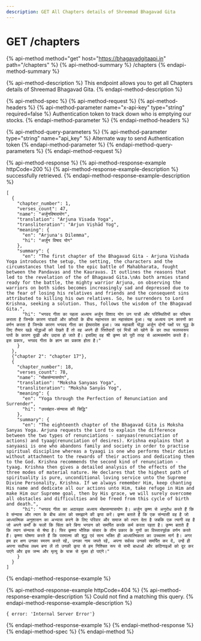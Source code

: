 ```yaml
---
description: GET All Chapters details of Shreemad Bhagavad Gita
---
```


# GET /chapters

{% api-method method="get" host="https://bhagavadgitaapi.in" path="/chapters" %}
{% api-method-summary %}
/chapters
{% endapi-method-summary %}

{% api-method-description %}
This endpoint allows you to get all Chapters details of Shreemad Bhagavad Gita.
{% endapi-method-description %}

{% api-method-spec %}
{% api-method-request %}
{% api-method-headers %}
{% api-method-parameter name="x-api-key" type="string" required=false %}
Authentication token to track down who is emptying our stocks.
{% endapi-method-parameter %}
{% endapi-method-headers %}

{% api-method-query-parameters %}
{% api-method-parameter type="string" name="api\_key" %}
Alternate way to send Authentication token
{% endapi-method-parameter %}
{% endapi-method-query-parameters %}
{% endapi-method-request %}

{% api-method-response %}
{% api-method-response-example httpCode=200 %}
{% api-method-response-example-description %}
successfully retrieved.
{% endapi-method-response-example-description %}

```text
[
  {
    "chapter_number": 1,
    "verses_count": 47,
    "name": "अर्जुनविषादयोग",
    "translation": "Arjuna Visada Yoga",
    "transliteration": "Arjun Viṣhād Yog",
    "meaning": {
      "en": "Arjuna's Dilemma",
      "hi": "अर्जुन विषाद योग"
    },
    "summary": {
      "en": "The first chapter of the Bhagavad Gita - Arjuna Vishada Yoga introduces the setup, the setting, the characters and the circumstances that led to the epic battle of Mahabharata, fought between the Pandavas and the Kauravas. It outlines the reasons that led to the revelation of the of Bhagavad Gita.\nAs both armies stand ready for the battle, the mighty warrior Arjuna, on observing the warriors on both sides becomes increasingly sad and depressed due to the fear of losing his relatives and friends and the consequent sins attributed to killing his own relatives. So, he surrenders to Lord Krishna, seeking a solution. Thus, follows the wisdom of the Bhagavad Gita.",
      "hi": "भगवद गीता का पहला अध्याय अर्जुन विशाद योग उन पात्रों और परिस्थितियों का परिचय कराता है जिनके कारण पांडवों और कौरवों के बीच महाभारत का महासंग्राम हुआ। यह अध्याय उन कारणों का वर्णन करता है जिनके कारण भगवद गीता का ईश्वरावेश हुआ। जब महाबली योद्धा अर्जुन दोनों पक्षों पर युद्ध के लिए तैयार खड़े योद्धाओं को देखते हैं तो वह अपने ही रिश्तेदारों एवं मित्रों को खोने के डर तथा फलस्वरूप पापों के कारण दुखी और उदास हो जाते हैं। इसलिए वह श्री कृष्ण को पूरी तरह से आत्मसमर्पण करते हैं। इस प्रकार, भगवद गीता के ज्ञान का प्रकाश होता है।"
    }
  },
  {"chapter 2": "chapter 17"},
  {
    "chapter_number": 18,
    "verses_count": 78,
    "name": "मोक्षसंन्यासयोग",
    "translation": "Moksha Sanyaas Yoga",
    "transliteration": "Mokṣha Sanyās Yog",
    "meaning": {
      "en": "Yoga through the Perfection of Renunciation and Surrender",
      "hi": "उपसंहार-संन्यास की सिद्धि"
    },
    "summary": {
      "en": "The eighteenth chapter of the Bhagavad Gita is Moksha Sanyas Yoga. Arjuna requests the Lord to explain the difference between the two types of renunciations - sanyaas(renunciation of actions) and tyaag(renunciation of desires). Krishna explains that a sanyaasi is one who abandons family and society in order to practise spiritual discipline whereas a tyaagi is one who performs their duties without attachment to the rewards of their actions and dedicating them to the God. Krishna recommends the second kind of renunciation - tyaag. Krishna then gives a detailed analysis of the effects of the three modes of material nature. He declares that the highest path of spirituality is pure, unconditional loving service unto the Supreme Divine Personality, Krishna. If we always remember Him, keep chanting His name and dedicate all our actions unto Him, take refuge in Him and make Him our Supreme goal, then by His grace, we will surely overcome all obstacles and difficulties and be freed from this cycle of birth and death.",
      "hi": "भगवद गीता का अठारहवा अध्याय मोक्षसन्यासयोग है। अर्जुन कृष्ण से अनुरोध करते हैं कि वे संन्यास और त्याग के बीच अंतर को समझाने की कृपा करें। कृष्ण बताते हैं कि एक संन्यासी वह है जो आध्यात्मिक अनुशासन का अभ्यास करने के लिए परिवार और समाज को त्याग देता है जबकि एक त्यागी वह है जो अपने कर्मों के फलों कि चिंता करे बिना भगवन को समर्पित करके कर्म करता रहता है। कृष्ण बताते हैं कि त्याग संन्यास से श्रेष्ठ है। फिर कृष्णा भौतिक संसार के तीन प्रकार के गुणों का विस्तारपूर्वक वर्णन करते हैं। कृष्णा घोषणा करते हैं कि परमात्मा की शुद्ध एवं सत्य भक्ति ही आध्यात्मिकता का उच्चतम मार्ग है। अगर हम हर क्षण उनका स्मरण करते रहें, उनका नाम जपते रहें, अपना सर्वस्व उनको समर्पित कर दें, उन्हें ही अपना सर्वोच्च लक्ष्य बना लें तो उनकी कृपा से हम निश्चित रूप से सभी बाधाओं और कठिनाइओं को दूर कर पाएंगे और इस जन्म और मृत्यु के चक्र से मुक्त हो पाएंगे।"
    }
  }
]
```
{% endapi-method-response-example %}

{% api-method-response-example httpCode=404 %}
{% api-method-response-example-description %}
Could not find a matching this query.
{% endapi-method-response-example-description %}

```text
{ error: 'Internal Server Error'}
```
{% endapi-method-response-example %}
{% endapi-method-response %}
{% endapi-method-spec %}
{% endapi-method %}


